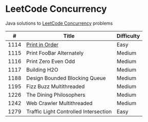 # LeetCode Concurrency
Java solutions to [LeetCode Concurrency](https://leetcode.com/problemset/concurrency) problems

| # | Title | Difficulty |
| --- | --- | --- |
| 1114 | [Print in Order](src/main/java/com/leetcode/concurrency/Foo.java) | Easy |
| 1115 | Print FooBar Alternately | Medium |
| 1116 | Print Zero Even Odd | Medium	 |
| 1117 | Building H2O | Medium	 |
| 1188 | Design Bounded Blocking Queue | Medium	 |
| 1195 | Fizz Buzz Multithreaded | Medium	 |
| 1226 | The Dining Philosophers | Medium	 |
| 1242 | Web Crawler Multithreaded | Medium	 |
| 1279 | Traffic Light Controlled Intersection | Easy |
